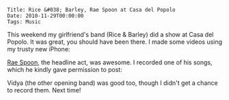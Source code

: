     Title: Rice &#038; Barley, Rae Spoon at Casa del Popolo
    Date: 2010-11-29T00:00:00
    Tags: Music

This weekend my girlfriend's band (Rice &#038; Barley) did a show at Casa del Popolo. It was great, you should have been there. I made some videos using my trusty new iPhone:

[Rae Spoon][1], the headline act, was awesome. I recorded one of his songs, which he kindly gave permission to post:

Vidya (the other opening band) was good too, though I didn't get a chance to record them. Next time!

[1]: http://www.raespoon.com/
